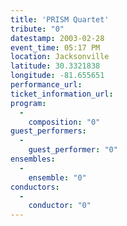 ```yaml
---
title: 'PRISM Quartet'
tribute: "0"
datestamp: 2003-02-28
event_time: 05:17 PM
location: Jacksonville
latitude: 30.3321838
longitude: -81.655651
performance_url: 
ticket_information_url: 
program: 
  -
    composition: "0"
guest_performers: 
  -
    guest_performer: "0"
ensembles: 
  -
    ensemble: "0"
conductors: 
  -
    conductor: "0"
---
```

